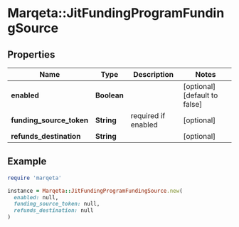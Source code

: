 # Marqeta::JitFundingProgramFundingSource

## Properties

| Name | Type | Description | Notes |
| ---- | ---- | ----------- | ----- |
| **enabled** | **Boolean** |  | [optional][default to false] |
| **funding_source_token** | **String** | required if enabled | [optional] |
| **refunds_destination** | **String** |  | [optional] |

## Example

```ruby
require 'marqeta'

instance = Marqeta::JitFundingProgramFundingSource.new(
  enabled: null,
  funding_source_token: null,
  refunds_destination: null
)
```

